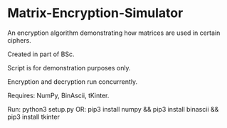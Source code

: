 # Matrix-Encryption-Simulator
An encryption algorithm demonstrating how matrices are used in certain ciphers.

Created in part of BSc. 

Script is for demonstration purposes only. 

Encryption and decryption run concurrently. 

Requires: NumPy, BinAscii, tKinter. 

Run: python3 setup.py 
OR: pip3 install numpy && pip3 install binascii && pip3 install tkinter


